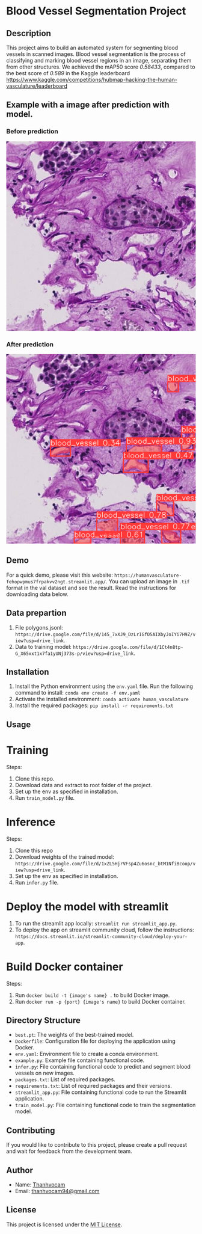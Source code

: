 # Blood Vessel Segmentation Project

## Description
This project aims to build an automated system for segmenting blood vessels in scanned images. Blood vessel segmentation is the process of classifying and marking blood vessel regions in an image, separating them from other structures. We achieved the mAP50 score *0.58433*, compared to the best score of *0.589* in the Kaggle leaderboard https://www.kaggle.com/competitions/hubmap-hacking-the-human-vasculature/leaderboard

## Example with a image after prediction with model.
### Before prediction
![Before predict](before_pred.png)

### After prediction
![After predict](after_pred.png)

## Demo
For a quick demo, please visit this website: `https://humanvasculature-fehopwpmus7frpakvv2ngt.streamlit.app/`.
You can upload an image in `.tif` format in the val dataset and see the result. Read the instructions for downloading data below.

## Data prepartion
1. File polygons.jsonl: `https://drive.google.com/file/d/145_7xXJ9_DzLrIGfO5AIXbyJoIYi7H9Z/view?usp=drive_link`.
2. Data to training model: `https://drive.google.com/file/d/1Ct4n8tp-G_X65xxt1x7fa1yUNj373s-p/view?usp=drive_link`.

## Installation
1. Install the Python environment using the `env.yaml` file. Run the following command to install: `conda env create -f env.yaml`
2. Activate the installed environment: `conda activate human_vasculature`
3. Install the required packages: `pip install -r requirements.txt`

## Usage
# Training
Steps:
1. Clone this repo.
2. Download data and extract to root folder of the project.
3. Set up the env as specified in installation.
4. Run `train_model.py` file.

# Inference
Steps:
1. Clone this repo
2. Download weights of the trained model: `https://drive.google.com/file/d/1xZL5HjrVFsp4Zu6osnc_btM1NfiBcoop/view?usp=drive_link`.
3. Set up the env as specified in installation.
4. Run `infer.py` file.

# Deploy the model with streamlit
1. To run the streamlit app locally: `streamlit run streamlit_app.py`.
2. To deploy the app on streamlit community cloud, follow the instructions: `https://docs.streamlit.io/streamlit-community-cloud/deploy-your-app`.

# Build Docker container
Steps: 
1. Run `docker build -t {image's name} .` to build Docker image.
2. Run `docker run -p {port} {image's name}` to build Docker container.


## Directory Structure
- `best.pt`: The weights of the best-trained model.
- `Dockerfile`: Configuration file for deploying the application using Docker.
- `env.yaml`: Environment file to create a conda environment.
- `example.py`: Example file containing functional code.
- `infer.py`: File containing functional code to predict and segment blood vessels on new images.
- `packages.txt`: List of required packages.
- `requirements.txt`: List of required packages and their versions.
- `streamlit_app.py`: File containing functional code to run the Streamlit application.
- `train_model.py`: File containing functional code to train the segmentation model.

## Contributing
If you would like to contribute to this project, please create a pull request and wait for feedback from the development team.

## Author
- Name: [Thanhvocam](https://github.com/thanhvocam/Human_vasculature.git)
- Email: thanhvocam94@gmail.com

## License
This project is licensed under the [MIT License](https://opensource.org/licenses/MIT).